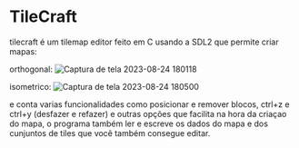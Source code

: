 # TileCraft

tilecraft é um tilemap editor feito em C usando a SDL2 que permite criar mapas:

orthogonal:
![Captura de tela 2023-08-24 180118](https://github.com/ligerinho321/TileCraft/assets/63934873/50626aae-35f8-4a23-934f-723cadedd2e9)

isometrico:
![Captura de tela 2023-08-24 180500](https://github.com/ligerinho321/TileCraft/assets/63934873/bb12ee90-625f-4633-90d6-44af5a6d3718)

e conta varias funcionalidades como posicionar e remover blocos, ctrl+z e ctrl+y (desfazer e refazer) e outras opções que facilita na hora da criaçao do mapa, o programa também ler e escreve os dados
do mapa e dos cunjuntos de tiles que você também consegue editar.
